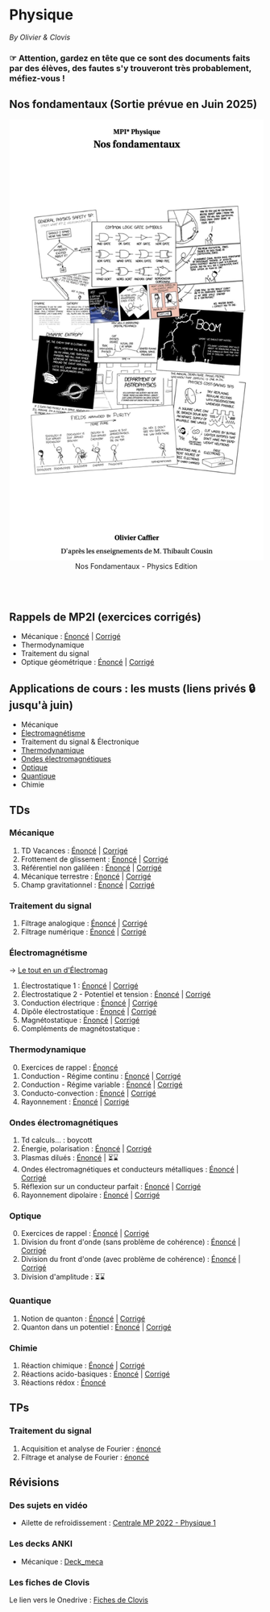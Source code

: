 # Physique 
_By Olivier & Clovis_
### ☞  Attention, gardez en tête que ce sont des documents faits par des élèves, des fautes s'y trouveront très probablement, méfiez-vous !


## Nos fondamentaux (Sortie prévue en Juin 2025)
<div align="center"> <img src="/misc/images/fondamentaux_physique.png" alt="Physique" width="600"/> </div>
<div align="center"> Nos Fondamentaux - Physics Edition  </div>

<br /> 
<br /> 
<br /> 




## Rappels de MP2I (exercices corrigés)
  * Mécanique : [Énoncé](/physique/td/meca/khube_physics_td_vacances_enonce.pdf) | [Corrigé](/physique/td/meca/khube_physics_td_vacances_corrige.pdf)
  * Thermodynamique
  * Traitement du signal
  * Optique géométrique : [Énoncé](/physique/td/optique/physique_khube_optique_td0_enonce.pdf) | [Corrigé](/physique/td/optique/physique_khube_optique_td0_corrige.pdf)

## Applications de cours : les musts (liens privés 🔒 jusqu'à juin)
   * Mécanique
   * [Électromagnétisme](https://drive.google.com/file/d/1Oo896rrD9vw_sRJv7coTWOBAeW7A0ByS/view?usp=drive_link)
   * Traitement du signal & Électronique
   * [Thermodynamique](https://drive.google.com/file/d/1XVcaOlOZ5tawZzUvprxIhI2NWRSXhvvu/view?usp=sharing)
   * [Ondes électromagnétiques](https://drive.google.com/file/d/1wr4Rm_JiMwVu44XSX-ME8eS4K96SOxbu/view?usp=sharing)
   * [Optique](https://drive.google.com/file/d/1iIm7lw5RXyE9wM65hmh4AwcNFMSoe_h4/view?usp=sharing)
   * [Quantique](https://drive.google.com/file/d/1718QoXx6eMnPEFVSFyq3Cckxv6wPKx8q/view?usp=sharing)
   * Chimie

## TDs

### Mécanique 
   1. TD Vacances : [Énoncé](/physique/td/meca/khube_physics_td_vacances_enonce.pdf) | [Corrigé](/physique/td/meca/khube_physics_td_vacances_corrige.pdf)
   2. Frottement de glissement : [Énoncé](/physique/td/meca/meca_TD1_enonce.pdf) | [Corrigé](/physique/td/meca/meca_TD1_corrige.pdf)
   3. Référentiel non galiléen : [Énoncé](/physique/td/meca/meca_TD2_enonce.pdf) | [Corrigé](/physique/td/meca/meca_TD2_corrige.pdf)
   4. Mécanique terrestre : [Énoncé](/physique/td/meca/meca_TD3_enonce.pdf) | [Corrigé](/physique/td/meca/meca_TD3_corrige.pdf)
   5. Champ gravitationnel : [Énoncé](/physique/td/meca/meca_TD4_enonce.pdf) | [Corrigé](/physique/td/meca/meca_TD4_corrige.pdf) 

### Traitement du signal
   1. Filtrage analogique : [Énoncé](/physique/td/signal/signal_TD1_enonce.pdf) | [Corrigé](/physique/td/signal/signal_TD1_corrige.pdf)
   2. Filtrage numérique : [Énoncé](/physique/td/signal/signal_TD2_enonce.pdf) | [Corrigé](/physique/td/signal/signal_TD2_corrige.pdf)

### Électromagnétisme 
→ [Le tout en un d'Électromag](/physique/td/electromag/physique_khube_electromag_tds_enonces.pdf)
   1. Électrostatique 1 : [Énoncé](/physique/td/electromag/electromag_TD1_enonce.pdf) | [Corrigé](/physique/td/electromag/electromag_TD1_corrige.pdf) 
   2. Électrostatique 2 - Potentiel et tension : [Énoncé](/physique/td/electromag/electromag_TD2_enonce.pdf) | [Corrigé](/physique/td/electromag/electromag_TD2_corrige.pdf)
   3. Conduction électrique : [Énoncé](/physique/td/electromag/electromag_TD3_enonce.pdf) | [Corrigé](/physique/td/electromag/electromag_TD3_corrige.pdf) 
   4. Dipôle électrostatique : [Énoncé](/physique/td/electromag/electromag_TD4_enonce.pdf) |  [Corrigé](/physique/td/electromag/electromag_TD4_corrige.pdf) 
   5. Magnétostatique : [Énoncé](/physique/td/electromag/electromag_TD5_enonce.pdf) | [Corrigé](/physique/td/electromag/electromag_TD5_corrige.pdf) 
   6. Compléments de magnétostatique :

### Thermodynamique 
   0. Exercices de rappel : [Énoncé](/physique/td/thermo/thermo_TD0_enonce.pdf)
   1. Conduction - Régime continu : [Énoncé](/physique/td/thermo/thermo_TD1_enonce.pdf) | [Corrigé](/physique/td/thermo/thermo_TD1_corrige.pdf) 
   2. Conduction - Régime variable : [Énoncé](/physique/td/thermo/thermo_TD2_enonce.pdf) | [Corrigé](/physique/td/thermo/thermo_TD2_corrige.pdf) 
   3. Conducto-convection : [Énoncé](/physique/td/thermo/thermo_TD3_enonce.pdf) | [Corrigé](/physique/td/thermo/thermo_TD3_corrige.pdf) 
   4. Rayonnement : [Énoncé](/physique/td/thermo/thermo_TD4_enonce.pdf) | [Corrigé](/physique/td/thermo/thermo_TD4_corrige.pdf) 

### Ondes électromagnétiques
  1. Td calculs… : boycott
  2. Énergie, polarisation : [Énoncé](/physique/td/electromag/ondes_TD2_enonce.pdf) | [Corrigé](/physique/td/electromag/ondes_TD2_corrige.pdf)
  3. Plasmas dilués : [Énoncé](/physique/td/electromag/ondes_TD3_enonce.pdf) | ⏳⌛️
  4. Ondes électromagnétiques et conducteurs métalliques : [Énoncé](/physique/td/electromag/ondes_TD4_enonce.pdf) | [Corrigé](/physique/td/electromag/ondes_TD4_corrige.pdf)
  5. Réflexion sur un conducteur parfait : [Énoncé](/physique/td/electromag/ondes_TD5_enonce.pdf) | [Corrigé](/physique/td/electromag/ondes_TD5_corrige.pdf)
  6. Rayonnement dipolaire : [Énoncé](/physique/td/electromag/ondes_TD6_enonce.pdf) | [Corrigé](/physique/td/electromag/ondes_TD6_corrige.pdf)

### Optique 
  0. Exercices de rappel : [Énoncé](/physique/td/optique/optique_TD0_enonce.pdf) | [Corrigé](/physique/td/optique/optique_TD0_corrige.pdf)
  1. Division du front d'onde (sans problème de cohérence) : [Énoncé](/physique/td/optique/optique_TD1_enonce.pdf) | [Corrigé](/physique/td/optique/optique_TD1_corrige.pdf)
  2. Division du front d'onde (avec problème de cohérence) : [Énoncé](/physique/td/optique/optique_TD2_enonce.pdf) | [Corrigé](/physique/td/optique/optique_TD2_corrige.pdf)
  3. Division d'amplitude : ⏳⌛️

### Quantique 
  1. Notion de quanton : [Énoncé](/physique/td/quantique/quantique_TD1_enonce.pdf) | [Corrigé](/physique/td/quantique/quantique_TD1_corrige.pdf)
  2. Quanton dans un potentiel : [Énoncé](/physique/td/quantique/quantique_TD2_enonce.pdf) | [Corrigé](/physique/td/quantique/quantique_TD2_corrige.pdf)

### Chimie
  1. Réaction chimique : [Énoncé](/physique/td/chimie/chimie_TD1_enonce.pdf) | [Corrigé](/physique/td/chimie/chimie_TD1_corrige.pdf)
  2. Réactions acido-basiques : [Énoncé](/physique/td/chimie/chimie_TD2_enonce.pdf) | [Corrigé](/physique/td/chimie/chimie_TD2_corrige.pdf)
  3. Réactions rédox : [Énoncé](/physique/td/chimie/chimie_TD3_enonce.pdf)

     
## TPs

### Traitement du signal 
   1. Acquisition et analyse de Fourier : [énoncé](/physique/tp/signal/physique_khube_TP1_enonce.pdf)
   2. Filtrage et analyse de Fourier : [énoncé](/physique/tp/signal/physique_khube_TP1_enonce.pdf)
## Révisions
### Des sujets en vidéo
 * Ailette de refroidissement : [Centrale MP 2022 - Physique 1](https://youtu.be/UxlSw9EhKtg?si=1C3JZPsd0r2cGkTa)
### Les decks ANKI
   * Mécanique : [Deck_meca](/physique/anki/anki_meca.apkg)
### Les fiches de Clovis 
 Le lien vers le Onedrive : [Fiches de Clovis](https://onedrive.live.com/?authkey=%21AKAyskL%5FuKhhXtE&id=247C42F66BD86EF0%213959&cid=247C42F66BD86EF0)
